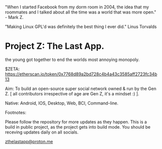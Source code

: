 "When I started Facebook from my dorm room in 2004, the idea that my roommates and I talked about all the time was a world that was more open." - Mark Z.

"Making Linux GPL'd was definitely the best thing I ever did." Linus Torvalds



# Project Z: The Last App.
the young got together to end the worlds most annoying monopoly.

$ZETA: https://etherscan.io/token/0x7768d89a2bd728c4b4a43c3585aff2723fc34b13

Aim: To build an open-source super social network owned & run by the Gen Z. [ all contributors irrespective of age are Gen Z, it's a mindset :) ].

Native:
Android, IOS, Desktop, Web, BCI, Command-line.

Footnotes:

Please follow the repository for more updates as they happen. This is a build in public project, as the project gets into build mode. You should be receving updates daily on all socials.

zthelastapp@proton.me
